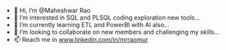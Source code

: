 - 👋 Hi, I’m @Maheshwar Rao
- 👀 I’m interested in SQL and PLSQL coding exploration new tools...
- 🌱 I’m currently learning ETL and PowerBI with AI also...
- 💞️ I’m looking to collaborate on new members and challenging my skills...
- 📫 Reach me in www.linkedin.com/in/mrraomur
